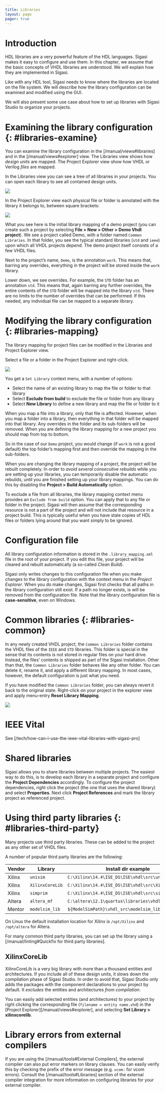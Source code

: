 ```yaml
---
title: Libraries
layout: page 
pager: true
---
```


# Introduction

HDL libraries are a very powerful feature of the HDL languages. Sigasi
makes it easy to configure and use them. In this chapter, we assume that
the basic concepts of VHDL libraries are understood. We will explain how
they are implemented in Sigasi.

Like with any HDL tool, Sigasi needs to know where the libraries are
located on the file system. We will describe how the library
configuration can be examined and modified using the GUI.

We will also present some use case about how to set up libraries with
Sigasi Studio to organize your projects.

# Examining the library configuration {: #libraries-examine}

You can examine the library configuration in the [/manual/views#libraries]
and in the [/manual/views#explorer]
view. The Libraries view shows how
*design units* are mapped. The Project Explorer view show how VHDL or
Verilog *files* are mapped.

In the Libraries view you can see a tree of all libraries in your
projects. You can open each library to see all contained design units.

![](images/librariesview.png)

In the Project Explorer view each physical file or folder is annotated
with the library it belongs to, between square brackets:

![](images/librarymappinginitialview.png)

What you see here is the initial library mapping of a demo project (you
can create such a project by selecting **File \> New \> Other \> Demo
Vhdl project**). We see a project called Demo, with a folder named
`Common Libraries`. In that folder, you see the typical standard
libraries (`std` and `ieee`) upon which all VHDL projects depend. The
demo project itself consists of a few VHDL files.

Next to the project’s name, `Demo`, is the annotation `work`. This means
that, barring any overrides, everything in the project will be stored
inside the `work` library.

Lower down, we see overrides. For example, the `STD` folder has an
annotation `std`. This means that, again barring any further overrides,
the entire contents of the `STD` folder will be mapped into the library
`std`. There are no limits to the number of overrides that can be
performed. If this needed, any individual file can be mapped to a
separate library.

# Modifying the library configuration {: #libraries-mapping}

The library mapping for project files can be modified in the Libraries
and Project Explorer view.

Select a file or a folder in the Project Explorer and right-click.

![](images/librarymappingcontextmenu.png)

You get a `Set Library` context menu, with a number of options:

* Select the name of an existing library to map the file or folder to that library
* Select **Exclude from build** to exclude the file or folder from any library
* Select **New Library** to define a new library and map the file or folder to it

When you map a file into a library, only that file is affected. However,
when you map a folder into a library, then everything in that folder
will be mapped into that library. Any overrides in the folder and its
sub-folders will be removed. When you are defining the library mapping
for a new project you should map from top to bottom.

So in the case of our `Demo` project, you would change (if `work` is not
a good default) the top folder’s mapping first and then override the
mapping in the sub-folders.

When you are changing the library mapping of a project, the project will
be rebuilt completely. In order to *avoid several consecutive rebuilds*
while you are setting up your libraries, you can temporarily disable the
automatic rebuilds, until you are finished setting up your library
mappings. You can do this by disabling the **Project \> Build
Automatically** option.

To exclude a file from all libraries, the library mapping context menu
provides an `Exclude from build` option. You can apply that to any file or folder in
the project. Sigasi will then assume that the corresponding resource is
not a part of the project and will not include that resource in a
project build. This is typically useful when you have stale copies of
HDL files or folders lying around that you want simply to be ignored.

# Configuration file

All library configuration information is stored in the `.library_mapping.xml` file in the root of your project.
If you edit this file, your project will be cleared and rebuilt automatically (a so-called _Clean Build_).

Sigasi only writes changes to this configuration file when you make changes to the library configuration with the context menu in the _Project Explorer_. When you do make changes, Sigasi first checks that all paths in the library configuration still exist. If a path no longer exists, is will be removed from the configuration file.
Note that the library configuration file is **case-sensitive**, even on Windows.

# Common libraries {: #libraries-common}

In any newly created VHDL project, the `Common Libraries` folder
contains the VHDL files of the `IEEE` and `STD` libraries. This folder
is special in the sense that its contents is not stored in regular files
on your hard drive. Instead, the files’ contents is shipped as part of
the Sigasi installation. Other than that, the `Common Libraries` folder
behaves like any other folder. You can delete it, rename it, and apply a
different library mapping. In most cases, however, the default
configuration is just what you need.

If you have modified the `Common Libraries` folder, you can always
revert it back to the original state.
Right-click on your project in the explorer view and apply menu-entry
**Reset Library Mapping**.

![](images/librarymappingrestorecommonlibraries.png)

# IEEE Vital

See [/tech/how-can-i-use-the-ieee-vital-libraries-with-sigasi-pro]

# Shared libraries

Sigasi allows you to share libraries between multiple projects. The
easiest way to do this, is to develop each library in a separate project
and configure the **Project Dependencies** accordingly. To configure the
project dependencies, right click the project (the one that uses the
shared library) and select **Properties**. Next click **Project
References** and mark the library project as referenced project.

# Using third party libraries {: #libraries-third-party}

Many projects use third party libraries. These can be added to the
project as any other set of VHDL files.

A number of popular third party libraries are the following:

Vendor   | Library           | Install dir example
-------- | ----------------- | ----------------------------------------------------
Xilinx   | `unisim`          | `C:\Xilinx\14.4\ISE_DS\ISE\vhdl\src\unisims`
Xilinx   | `XilinxCoreLib`   | `C:\Xilinx\14.4\ISE_DS\ISE\vhdl\src\XilinxCoreLib`
Xilinx   | `simprim`         | `C:\Xilinx\14.4\ISE_DS\ISE\vhdl\src\simprims`
Altera   | `altera_mf`       | `C:\altera\12.1\quartus\libraries\vhdl`
Mentor   | `modelsim_lib`    | `${ModelSimPath}\vhdl_src\modelsim_lib`

On Linux the default installation location for Xilinx is `/opt/Xilinx`
and `/opt/altera` for Altera.

For many common third party libraries, you can set up the library using
a [/manual/linting#Quickfix for third party libraries].

## XilinxCoreLib

XilinxCoreLib is a very big library with more than a thousand entities and architectures. If you include all of these design units, it slows down the compilation phase of Sigasi Studio. In order to avoid that, Sigasi Studio only adds the packages with the component declarations to your project by default. It _excludes_ the entities and architectures _from compilation_.

You can easily add selected entities (and architectures) to your project by right clicking the corresponding file (`filename = entity name.vhd`) in the [Project Explorer][/manual/views#explorer], and selecting **Set Library > xilinxcorelib**.

# Library errors from external compilers

If you are using the [/manual/tools#External Compilers], the external compiler can also put error markers on library clauses. You can easily
verify this by checking the prefix of the error message (e.g. `vcom:` for vcom errors). Consult the [/manual/tools#Libraries] section of the external compiler integration for more information on configuring libraries for your external compiler.
